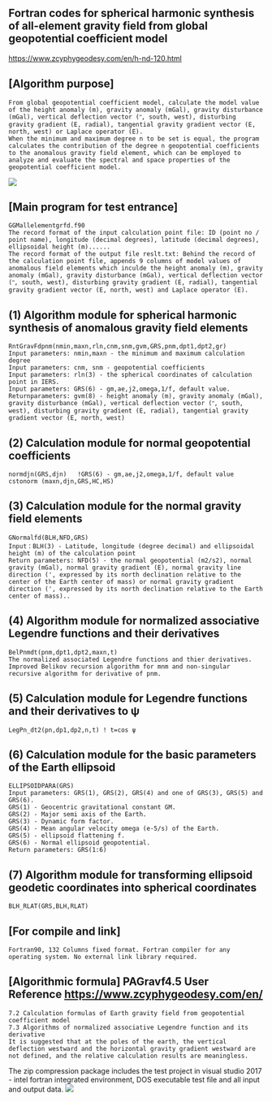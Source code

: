 ## Fortran codes for spherical harmonic synthesis of all-element gravity field from global geopotential coefficient model
https://www.zcyphygeodesy.com/en/h-nd-120.html
## [Algorithm purpose]
    From global geopotential coefficient model, calculate the model value of the height anomaly (m), gravity anomaly (mGal), gravity disturbance (mGal), vertical deflection vector (ʺ, south, west), disturbing gravity gradient (E, radial), tangential gravity gradient vector (E, north, west) or Laplace operator (E).
    When the minimum and maximum degree n to be set is equal, the program calculates the contribution of the degree n geopotential coefficients to the anomalous gravity field element, which can be employed to analyze and evaluate the spectral and space properties of the geopotential coefficient model.
![](https://24192633.s21i.faiusr.com/2/ABUIABACGAAg6_zltwYo6N-j7QUwpQ047gg.jpg)
## [Main program for test entrance]
    GGMallelementgrfd.f90
    The record format of the input calculation point file: ID (point no / point name), longitude (decimal degrees), latitude (decimal degrees), ellipsoidal height (m)......
    The record format of the output file reslt.txt: Behind the record of the calculation point file, appends 9 columns of model values of anomalous field elements which inculde the height anomaly (m), gravity anomaly (mGal), gravity disturbance (mGal), vertical deflection vector (ʺ, south, west), disturbing gravity gradient (E, radial), tangential gravity gradient vector (E, north, west) and Laplace operator (E).
## (1) Algorithm module for spherical harmonic synthesis of anomalous gravity field elements
    RntGravFdpnm(nmin,maxn,rln,cnm,snm,gvm,GRS,pnm,dpt1,dpt2,gr)
    Input parameters: nmin,maxn - the minimum and maximum calculation degree
    Input parameters: cnm, snm - geopotential coefficients
    Input parameters: rln(3) - the spherical coordinates of calculation point in IERS.
    Input parameters: GRS(6) - gm,ae,j2,omega,1/f, default value.
    Returnparameters: gvm(8) - height anomaly (m), gravity anomaly (mGal), gravity disturbance (mGal), vertical deflection vector (ʺ, south, west), disturbing gravity gradient (E, radial), tangential gravity gradient vector (E, north, west) 
## (2) Calculation module for normal geopotential coefficients
    normdjn(GRS,djn)   !GRS(6) - gm,ae,j2,omega,1/f, default value
    cstonorm (maxn,djn,GRS,HC,HS)
## (3) Calculation module for the normal gravity field elements
    GNormalfd(BLH,NFD,GRS)
    Input：BLH(3) - Latitude, longitude (degree decimal) and ellipsoidal height (m) of the calculation point
    Return parameters: NFD(5) - the normal geopotential (m2/s2), normal gravity (mGal), normal gravity gradient (E), normal gravity line direction (', expressed by its north declination relative to the center of the Earth center of mass) or normal gravity gradient direction (', expressed by its north declination relative to the Earth center of mass)..
## (4) Algorithm module for normalized associative Legendre functions and their derivatives
    BelPnmdt(pnm,dpt1,dpt2,maxn,t)
    The normalized associated Legendre functions and thier derivatives. Improved Belikov recursion algorithm for mnm and non-singular recursive algorithm for derivative of pnm.
## (5) Calculation module for Legendre functions and their derivatives to ψ
    LegPn_dt2(pn,dp1,dp2,n,t) ! t=cos ψ
## (6) Calculation module for the basic parameters of the Earth ellipsoid
    ELLIPSOIDPARA(GRS)
    Input parameters: GRS(1), GRS(2), GRS(4) and one of GRS(3), GRS(5) and GRS(6).
    GRS(1) - Geocentric gravitational constant GM. 
    GRS(2) - Major semi axis of the Earth. 
    GRS(3) - Dynamic form factor.
    GRS(4) - Mean angular velocity omega (e-5/s) of the Earth.
    GRS(5) - ellipsoid flattening f.
    GRS(6) - Normal ellipsoid geopotential.
    Return parameters: GRS(1:6)
## (7) Algorithm module for transforming ellipsoid geodetic coordinates into spherical coordinates
    BLH_RLAT(GRS,BLH,RLAT)
## [For compile and link]
    Fortran90, 132 Columns fixed format. Fortran compiler for any operating system. No external link library required.
## [Algorithmic formula] PAGravf4.5 User Reference https://www.zcyphygeodesy.com/en/
    7.2 Calculation formulas of Earth gravity field from geopotential coefficient model
    7.3 Algorithms of normalized associative Legendre function and its derivative
    It is suggested that at the poles of the earth, the vertical deflection westward and the horizontal gravity gradient westward are not defined, and the relative calculation results are meaningless.
The zip compression package includes the test project in visual studio 2017 - intel fortran integrated environment, DOS executable test file and all input and output data.
![](https://24192633.s21i.faiusr.com/2/ABUIABACGAAg6_zltwYo0s2wtAcwpQ047gg.jpg)
